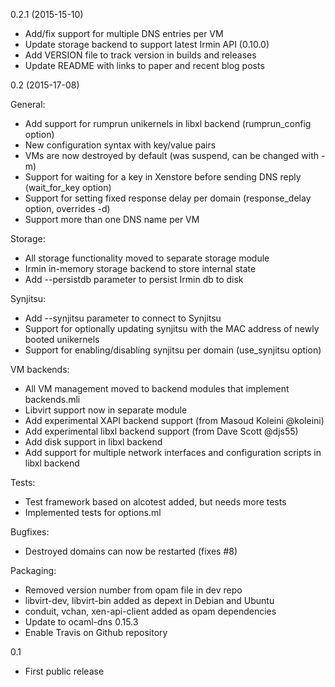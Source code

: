 0.2.1 (2015-15-10)

- Add/fix support for multiple DNS entries per VM
- Update storage backend to support latest Irmin API (0.10.0)
- Add VERSION file to track version in builds and releases
- Update README with links to paper and recent blog posts

0.2 (2015-17-08)

General:
- Add support for rumprun unikernels in libxl backend (rumprun_config option)
- New configuration syntax with key/value pairs
- VMs are now destroyed by default (was suspend, can be changed with -m)
- Support for waiting for a key in Xenstore before sending DNS reply (wait_for_key option)
- Support for setting fixed response delay per domain (response_delay option, overrides -d)
- Support more than one DNS name per VM

Storage:
- All storage functionality moved to separate storage module
- Irmin in-memory storage backend to store internal state
- Add --persistdb parameter to persist Irmin db to disk

Synjitsu:
- Add --synjitsu parameter to connect to Synjitsu
- Support for optionally updating synjitsu with the MAC address of newly booted unikernels
- Support for enabling/disabling synjitsu per domain (use_synjitsu option)

VM backends:
- All VM management moved to backend modules that implement backends.mli
- Libvirt support now in separate module
- Add experimental XAPI backend support (from Masoud Koleini @koleini)
- Add experimental libxl backend support (from Dave Scott @djs55)
- Add disk support in libxl backend
- Add support for multiple network interfaces and configuration scripts in libxl backend

Tests:
- Test framework based on alcotest added, but needs more tests
- Implemented tests for options.ml

Bugfixes:
- Destroyed domains can now be restarted (fixes #8)

Packaging:
- Removed version number from opam file in dev repo
- libvirt-dev, libvirt-bin added as depext in Debian and Ubuntu
- conduit, vchan, xen-api-client added as opam dependencies
- Update to ocaml-dns 0.15.3
- Enable Travis on Github repository 

0.1 
- First public release
